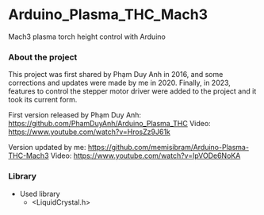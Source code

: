 # Arduino_Plasma_THC_Mach3
Mach3 plasma torch height control with Arduino

### About the project
This project was first shared by Phạm Duy Anh in 2016, and some corrections and updates were made by me in 2020.
Finally, in 2023, features to control the stepper motor driver were added to the project and it took its current form.

First version released by Phạm Duy Anh: https://github.com/PhamDuyAnh/Arduino_Plasma_THC
Video: https://www.youtube.com/watch?v=HrosZz9J61k

Version updated by me: https://github.com/memisibram/Arduino-Plasma-THC-Mach3
Video: https://www.youtube.com/watch?v=IpVODe6NoKA

### Library
  - Used library
    * <LiquidCrystal.h>
